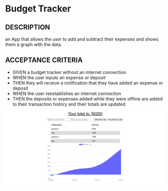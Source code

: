 # Budget Tracker 
## DESCRIPTION
an App that allows the user to add and subtract their expenses and shows them a graph with the data.
## ACCEPTANCE CRITERIA
* GIVEN a budget tracker without an internet connection
* WHEN the user inputs an expense or deposit
* THEN they will receive a notification that they have added an expense or deposit
* WHEN the user reestablishes an internet connection
* THEN the deposits or expenses added while they were offline are added to their transaction history and their totals are updated

![alt image](./Screenshot-budget.png?raw=true)
